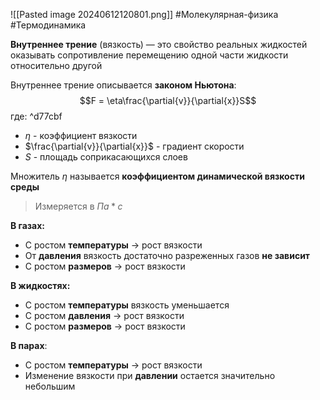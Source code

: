 ![[Pasted image 20240612120801.png]]
#Молекулярная-физика #Термодинамика 

**Внутреннее трение** (вязкость) — это свойство реальных жидкостей оказывать сопротивление перемещению одной части жидкости относительно другой

Внутреннее трение описывается **законом Ньютона**:$$F = \eta\frac{\partial{v}}{\partial{x}}S$$где:  ^d77cbf
- $\eta$ - коэффициент вязкости
- $\frac{\partial{v}}{\partial{x}}$ - градиент скорости
- $S$ - площадь соприкасающихся слоев

Множитель $\eta$ называется **коэффициентом динамической вязкости среды** 

> Измеряется в $Па * с$

**В газах:** 
- С ростом **температуры** $\to$ рост вязкости
- От **давления** вязкость достаточно разреженных газов **не зависит**
- С ростом **размеров** $\to$ рост вязкости

**В жидкостях:**
- C ростом **температуры** вязкость уменьшается
- С ростом **давления** $\to$ рост вязкости
- С ростом **размеров** $\to$ рост вязкости

**В парах**:
- С ростом **температуры** $\to$ рост вязкости
- Изменение вязкости при **давлении** остается значительно небольшим